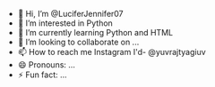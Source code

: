 - 👋 Hi, I’m @LuciferJennifer07
- 👀 I’m interested in Python
- 🌱 I’m currently learning Python and HTML
- 💞️ I’m looking to collaborate on ...
- 📫 How to reach me Instagram I'd- @yuvrajtyagiuv
- 😄 Pronouns: ...
- ⚡ Fun fact: ...

<!---
LuciferJennifer07/LuciferJennifer07 is a ✨ special ✨ repository because its `README.md` (this file) appears on your GitHub profile.
You can click the Preview link to take a look at your changes.
--->
